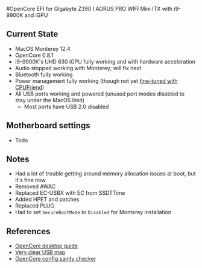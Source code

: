 #OpenCore EFI for Gigabyte Z390 I AORUS PRO WIFI Mini ITX with i9-9900K and iGPU

## Current State

* MacOS Monterey 12.4
* OpenCore 0.8.1
* i9-9900K's UHD 630 iGPU fully working and with hardware acceleration  
* Audio stopped working with Monterey; will fix next
* Bluetooth fully working
* Power management fully working (though not yet [fine-tuned with CPUFriend](https://dortania.github.io/OpenCore-Desktop-Guide/post-install/pm.html#using-cpu-friend))
* All USB ports working and powered (unused port modes disabled to stay under the MacOS limit)
  * Most ports have USB 2.0 disabled

## Motherboard settings

* Todo

## Notes

* Had a lot of trouble getting around memory allocation issues at boot, but it's fine now
* Removed AWAC
* Replaced EC-USBX with EC from SSDTTime
* Added HPET and patches
* Replaced PLUG
* Had to set `SecureBootMode` to `Disabled` for Monterey installation

## References

* [OpenCore desktop guide](https://dortania.github.io/OpenCore-Desktop-Guide/)
* [Very clear USB map](https://www.tonymacx86.com/threads/success-pynty-mac-i7-8700-z390-i-aorus-pro-wifi-16gb-ram-sapphire-rx-580-mojave-10-14-3.271145/)
* [OpenCore config sanity checker](https://opencore.slowgeek.com)
